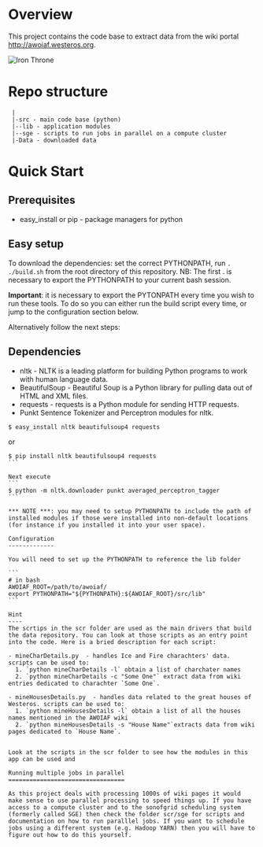 Overview
========

This project contains the code base to extract data from the wiki portal http://awoiaf.westeros.org.

![Iron Throne](https://rostlab.org/owiki/images/d/d7/Got21_400.jpg)

Repo structure
==============
```
 |
 |-src - main code base (python)
 |--lib - application modules
 |--sge - scripts to run jobs in parallel on a compute cluster
 |-Data - downloaded data
```

Quick Start
===========

Prerequisites
-------------

* easy_install or pip - package managers for python

Easy setup
------------

To download the dependencies: set the correct PYTHONPATH, run `. ./build.sh` from the root directory of this repository. NB: The first . is necessary to export the PYTHONPATH to your current bash session.

**Important**: it is necessary to export the PYTONPATH every time you wish to run these tools. To do so you can either run the build script every time, or jump to the configuration section below.

Alternatively follow the next steps:

Dependencies
------------

* nltk - NLTK is a leading platform for building Python programs to work with human language data.
* BeautifulSoup - Beautiful Soup is a Python library for pulling data out of HTML and XML files.
* requests - requests is a Python module for sending HTTP requests.
* Punkt Sentence Tokenizer and Perceptron modules for nltk.
```
$ easy_install nltk beautifulsoup4 requests
```
or
````
$ pip install nltk beautifulsoup4 requests
```

Next execute
```
$ python -m nltk.downloader punkt averaged_perceptron_tagger
```

*** NOTE ***: you may need to setup PYTHONPATH to include the path of installed modules if those were installed into non-default locations (for instance if you installed it into your user space).

Configuration
-------------

You will need to set up the PYTHONPATH to reference the lib folder

```
# in bash
AWOIAF_ROOT=/path/to/awoiaf/
export PYTHONPATH="${PYTHONPATH}:${AWOIAF_ROOT}/src/lib"
```

Hint
----
The scrtips in the scr folder are used as the main drivers that build the data repository. You can look at those scripts as an entry point into the code. Here is a bried description for each script:

- mineCharDetails.py  - handles Ice and Fire charachters' data. scripts can be used to:
  1. `python mineCharDetails -l` obtain a list of charchater names
  2. `python mineCharDetails -c "Some One"` extract data from wiki entries dedicated to charachter `Some One`.

- mineHousesDetails.py  - handles data related to the great houses of Westeros. scripts can be used to:
  1. `python mineHousesDetails -l` obtain a list of all the houses names mentioned in the AWOIAF wiki
  2. `python mineHousesDetails -s "House Name"`extracts data from wiki pages dedicated to `House Name`.


Look at the scripts in the scr folder to see how the modules in this app can be used and

Running multiple jobs in parallel
=================================

As this project deals with processing 1000s of wiki pages it would make sense to use parallel processing to speed things up. If you have access to a compute cluster and to the sonofgrid scheduling system (formerly called SGE) then check the folder scr/sge for scripts and documentation on how to run paralllel jobs. If you want to schedule jobs using a different system (e.g. Hadoop YARN) then you will have to figure out how to do this yourself.
